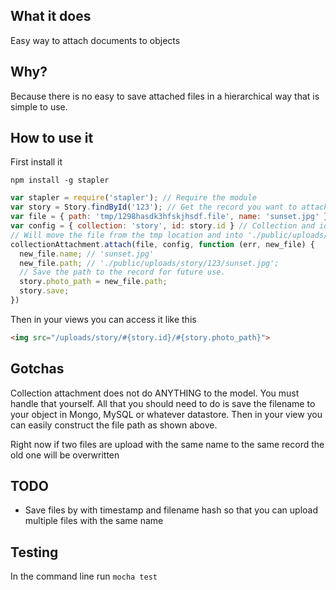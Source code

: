 ## What it does

Easy way to attach documents to objects

## Why?

Because there is no easy to save attached files in a hierarchical way that is simple to use.

## How to use it

First install it

`npm install -g stapler`

```javascript
var stapler = require('stapler'); // Require the module
var story = Story.findById('123'); // Get the record you want to attach the file to
var file = { path: 'tmp/1298hasdk3hfskjhsdf.file', name: 'sunset.jpg' }; // Normally will be from req.files
var config = { collection: 'story', id: story.id } // Collection and id are required
// Will move the file from the tmp location and into './public/uploads/#{collection_name}/#{id}/#{filename}'
collectionAttachment.attach(file, config, function (err, new_file) {
  new_file.name; // 'sunset.jpg'
  new_file.path; // './public/uploads/story/123/sunset.jpg';
  // Save the path to the record for future use.
  story.photo_path = new_file.path;
  story.save;
})
```

Then in your views you can access it like this

```html
<img src="/uploads/story/#{story.id}/#{story.photo_path}">
```

## Gotchas

Collection attachment does not do ANYTHING to the model. You must handle that yourself. All that you should need to do is save the filename to your object in Mongo, MySQL or whatever datastore. Then in your view you can easily construct the file path as shown above.

Right now if two files are upload with the same name to the same record the old one will be overwritten

## TODO

* Save files by with timestamp and filename hash so that you can upload multiple files with the same name

## Testing

In the command line run `mocha test`

